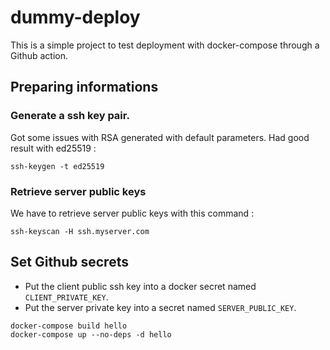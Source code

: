 # dummy-deploy
This is a simple project to test deployment with docker-compose through a Github action.

## Preparing informations

### Generate a ssh key pair.
Got some issues with RSA generated with default parameters. Had good result with ed25519 : 
```
ssh-keygen -t ed25519
```

### Retrieve server public keys
We have to retrieve server public keys with this command :
```
ssh-keyscan -H ssh.myserver.com
```

## Set Github secrets
- Put the client public ssh key into a docker secret named `CLIENT_PRIVATE_KEY`.
- Put the server private key into a secret named `SERVER_PUBLIC_KEY`.
```
docker-compose build hello
docker-compose up --no-deps -d hello
```
